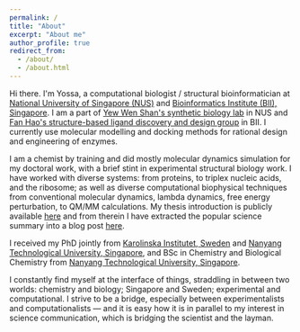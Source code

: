 ```yaml
---
permalink: /
title: "About"
excerpt: "About me"
author_profile: true
redirect_from: 
  - /about/
  - /about.html
---
```


Hi there. I'm Yossa, a computational biologist / structural bioinformatician at [National University of Singapore (NUS)](nus.edu.sg) and [Bioinformatics Institute (BII), Singapore](http://bii.a-star.edu.sg/). I am a part of [Yew Wen Shan's synthetic biology lab](https://bch.nus.edu.sg/pi/bchyws/) in NUS and [Fan Hao's structure-based ligand discovery and design group](http://www.bii.a-star.edu.sg/research/bmad/sldd.php) in BII. I currently use molecular modelling and docking methods for rational design and engineering of enzymes.

I am a chemist by training and did mostly molecular dynamics simulation for my doctoral work, with a brief stint in experimental structural biology work. I have worked with diverse systems: from proteins, to triplex nucleic acids, and the ribosome; as well as diverse computational biophysical techniques from conventional molecular dynamics, lambda dynamics, free energy perturbation, to QM/MM calculations. My thesis introduction is publicly available [here](https://openarchive.ki.se/xmlui/handle/10616/46043) and from therein I have extracted the popular science summary into a blog post [here](https://researcherblogski.wordpress.com/2017/12/08/8-postdoctoral/).

I received my PhD jointly from [Karolinska Institutet, Sweden](ki.se) and [Nanyang Technological University, Singapore](ntu.edu.sg), and BSc in Chemistry and Biological Chemistry from [Nanyang Technological University, Singapore](ntu.edu.sg).

I constantly find myself at the interface of things, straddling in between two worlds: chemistry and biology; Singapore and Sweden; experimental and computational. I strive to be a bridge, especially between experimentalists and computationalists — and it is easy how it is in parallel to my interest in science communication, which is bridging the scientist and the layman.
